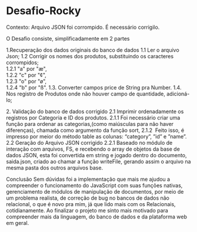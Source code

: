 # Desafio-Rocky
Contexto: Arquivo JSON foi corrompido. É necessário corrigilo.

O Desafio consiste, simplificadamente em 2 partes

1.Recuperação dos dados originais do banco de dados 
  1.1 Ler o arquivo Json;
  1.2 Corrigir os nomes dos produtos, substituindo os caracteres corrompidos; 	
    1.2.1	"a" por "æ", 	
    1.2.2 	"c" por "¢", 	
    1.2.3 	"o" por "ø", 	
    1.2.4 	"b" por "ß". 
  1.3. Converter campos price de String pra Number.
  1.4. Nos registro de Produtos onde não houver campo de quantidade, adicioná-lo;  
  
2. Validação do banco de dados corrigido 
  2.1 Imprimir ordenadamente os registros por Categoria e ID dos produtos.
    2.1.1	Foi necessário criar uma função para ordenar as categorias,(como maiúsculas para não haver diferenças), chamada como argumento da função sort,
    2.1.2	 Feito isso, é impresso por meior do método table as colunas: “category”, ”id” e ”name”. 
  2.2 Geração do Arquivo JSON corrigido
      2.2.1	Baseado no módulo de interação com arquivos, FS, e recebendo o array de objetos da base de dados JSON, esta foi convertida em string e jogado dentro do documento, saida.json, criado ao chamar a função writeFile, gerando assim o arquivo na mesma pasta dos outros arquivos base. 

Conclusão
  Sem dúvidas foi a implementação que mais me ajudou a compreender o funcionamento do JavaScript com suas funções nativas, gerenciamento de módulos de manipulação de documentos, por meio de um problema realista, de correção de bug no bancos de dados não relacional, o que é novo pra mim, já que lido mais com os Relacionais, cotidianamente.
	Ao finalizar o projeto me sinto mais motivado para compreender mais da linguagem, do banco de dados e da plataforma web em geral.
